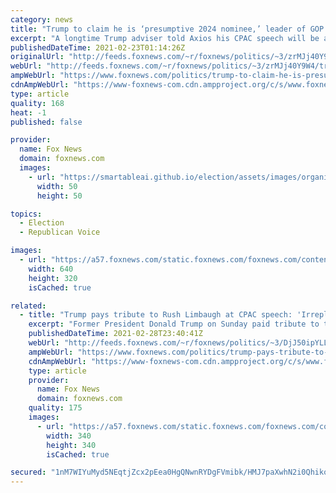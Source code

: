 ```yaml
---
category: news
title: "Trump to claim he is ‘presumptive 2024 nominee,’ leader of GOP in CPAC speech: report"
excerpt: "A longtime Trump adviser told Axios his CPAC speech will be a \"show of force,\" and said the message will be: \"I may not have Twitter or the Oval Office, but I'm still in charge.\" The source reportedly added that \"payback is his chief obsession.\""
publishedDateTime: 2021-02-23T01:14:26Z
originalUrl: "http://feeds.foxnews.com/~r/foxnews/politics/~3/zrMJj40Y9W4/trump-to-claim-he-is-presumptive-2024-nominee-leader-of-gop-in-cpac-speech-report"
webUrl: "http://feeds.foxnews.com/~r/foxnews/politics/~3/zrMJj40Y9W4/trump-to-claim-he-is-presumptive-2024-nominee-leader-of-gop-in-cpac-speech-report"
ampWebUrl: "https://www.foxnews.com/politics/trump-to-claim-he-is-presumptive-2024-nominee-leader-of-gop-in-cpac-speech-report.amp"
cdnAmpWebUrl: "https://www-foxnews-com.cdn.ampproject.org/c/s/www.foxnews.com/politics/trump-to-claim-he-is-presumptive-2024-nominee-leader-of-gop-in-cpac-speech-report.amp"
type: article
quality: 168
heat: -1
published: false

provider:
  name: Fox News
  domain: foxnews.com
  images:
    - url: "https://smartableai.github.io/election/assets/images/organizations/foxnews.com-50x50.jpg"
      width: 50
      height: 50

topics:
  - Election
  - Republican Voice

images:
  - url: "https://a57.foxnews.com/static.foxnews.com/foxnews.com/content/uploads/2020/10/640/320/donald-trump-melania6.jpg?ve=1&tl=1"
    width: 640
    height: 320
    isCached: true

related:
  - title: "Trump pays tribute to Rush Limbaugh at CPAC speech: 'Irreplaceable'"
    excerpt: "Former President Donald Trump on Sunday paid tribute to the late radio legend Rush Limbaugh, who was long considered the voice of the conservative movement and who was one of the first high-profile right-wing media personalities to back Trump's first presidential run. "
    publishedDateTime: 2021-02-28T23:40:41Z
    webUrl: "http://feeds.foxnews.com/~r/foxnews/politics/~3/DjJ50ipYLLU/trump-pays-tribute-to-rush-limbaugh-at-cpac-speech"
    ampWebUrl: "https://www.foxnews.com/politics/trump-pays-tribute-to-rush-limbaugh-at-cpac-speech.amp"
    cdnAmpWebUrl: "https://www-foxnews-com.cdn.ampproject.org/c/s/www.foxnews.com/politics/trump-pays-tribute-to-rush-limbaugh-at-cpac-speech.amp"
    type: article
    provider:
      name: Fox News
      domain: foxnews.com
    quality: 175
    images:
      - url: "https://a57.foxnews.com/static.foxnews.com/foxnews.com/content/uploads/2020/01/340/340/Screen-Shot-2020-01-15-at-11.36.03-AM.png?ve=1&tl=1"
        width: 340
        height: 340
        isCached: true

secured: "1nM7WIYuMyd5NEqtjZcx2pEea0HgQNwnRYDgFVmibk/HMJ7paXwhN2i0Qhikoxwds6v9ApkOsReAgdltD+Uj+gBnh2UaUUf2deFR+7EiKxhCSH0SulpIiie6dwPowUkE2VzgpgNMj9FV61P8u2rvYCyAWsUQAMFMEi5izbnPm4ukELNyIux1b6pvUsoGDUJhK7az6VUH6ZIUNRiV6R4xReVbu0xLax5tWfmtO2rc20/p/91pH4fXpQl8+xcoKG5tyzg5ylzM63CMadmp5Qlmi5UU1y9dQ/L19KjRgc0dSsxJdS8Z7lQIl0IFBEUHMEU1TKMaUgSuzErYaV7vLOcefUpt5gDKUeA4F6ySfZPbDG8=;oRtJeWaTx4PJ72+jbI7lcg=="
---
```


